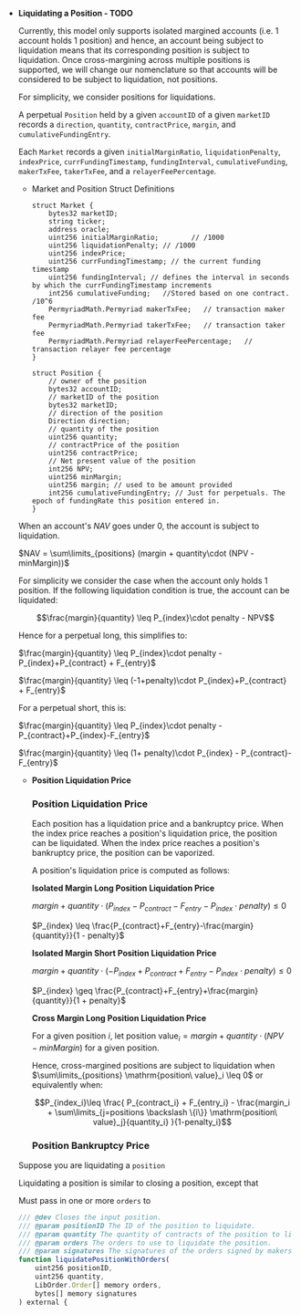 - **Liquidating a Position - TODO**

    Currently, this model only supports isolated margined accounts (i.e. 1 account holds 1 position) and hence, an account being subject to liquidation means that its corresponding position is subject to liquidation. Once cross-margining across multiple positions is supported, we will change our nomenclature so that accounts will be considered to be subject to liquidation, not positions. 

    For simplicity, we consider positions for liquidations. 

    A perpetual `Position` held by a given `accountID` of a given `marketID`  records a `direction`, `quantity`, `contractPrice`, `margin`, and `cumulativeFundingEntry`.  

    Each `Market` records a given `initialMarginRatio`, `liquidationPenalty`, `indexPrice`, `currFundingTimestamp`, `fundingInterval`, `cumulativeFunding`, `makerTxFee`, `takerTxFee`, and a `relayerFeePercentage`. 

    - Market and Position Struct Definitions

        ```
        struct Market {
            bytes32 marketID;
            string ticker;
            address oracle;
            uint256 initialMarginRatio;        // /1000
            uint256 liquidationPenalty; // /1000
            uint256 indexPrice;
            uint256 currFundingTimestamp; // the current funding timestamp
            uint256 fundingInterval; // defines the interval in seconds by which the currFundingTimestamp increments
            int256 cumulativeFunding;   //Stored based on one contract. /10^6
            PermyriadMath.Permyriad makerTxFee;   // transaction maker fee
            PermyriadMath.Permyriad takerTxFee;   // transaction taker fee
            PermyriadMath.Permyriad relayerFeePercentage;   // transaction relayer fee percentage
        }
        ```

        ```
        struct Position {
            // owner of the position
            bytes32 accountID;
            // marketID of the position
            bytes32 marketID;
            // direction of the position
            Direction direction;
            // quantity of the position
            uint256 quantity;
            // contractPrice of the position
            uint256 contractPrice;
            // Net present value of the position
            int256 NPV;
            uint256 minMargin;
            uint256 margin; // used to be amount provided
            int256 cumulativeFundingEntry; // Just for perpetuals. The epoch of fundingRate this position entered in.
        }

        ```

    When an account's $NAV$ goes under 0, the account is subject to liquidation. 

    $NAV = \sum\limits_{positions} (margin + quantity\cdot (NPV - minMargin))$

    For simplicity we consider the case when the account only holds 1 position. If the following liquidation condition is true, the account can be liquidated:

    $$\frac{margin}{quantity} \leq P_{index}\cdot penalty - NPV$$

    Hence for a perpetual long, this simplifies to:

    $\frac{margin}{quantity} \leq P_{index}\cdot penalty - P_{index}+P_{contract} + F_{entry}$

    $\frac{margin}{quantity} \leq  (-1+penalty)\cdot P_{index}+P_{contract} + F_{entry}$

    For a perpetual short, this is:

    $\frac{margin}{quantity} \leq P_{index}\cdot penalty - P_{contract}+P_{index}-F_{entry}$

    $\frac{margin}{quantity} \leq (1+ penalty)\cdot P_{index} - P_{contract}-F_{entry}$

    - **Position Liquidation Price**

        ### Position Liquidation Price

        Each position has a liquidation price and a bankruptcy price. When the index price reaches a position's liquidation price, the position can be liquidated. When the index price reaches a position's bankruptcy price, the position can be vaporized. 

        A position's liquidation price is computed as follows:

        **Isolated Margin Long Position Liquidation Price**

        $margin + quantity  \cdot (P_{index} - P_{contract}-F_{entry} - P_{index}\cdot penalty) \leq 0$ 

        $P_{index} \leq \frac{P_{contract}+F_{entry}-\frac{margin}{quantity}}{1 - penalty}$

        **Isolated Margin Short Position Liquidation Price**

        $margin + quantity  \cdot (-P_{index}+P_{contract}+F_{entry} - P_{index}\cdot penalty) \leq 0$ 

        $P_{index} \geq \frac{P_{contract}+F_{entry}+\frac{margin}{quantity}}{1 + penalty}$

        **Cross Margin Long Position Liquidation Price**

        For a given position $i$, let $\mathrm{position\ value}_i = margin + quantity\cdot (NPV - minMargin)$ for a given position.

        Hence, cross-margined positions are subject to liquidation when $\sum\limits_{positions} \mathrm{position\ value}_i \leq 0$ or equivalently when:

        $$P_{index_i}\leq \frac{ P_{contract_i} + F_{entry_i} - \frac{margin_i + \sum\limits_{j=positions \backslash \{i\}} \mathrm{position\ value}_j}{quantity_i} }{1-penalty_i}$$

        ### Position Bankruptcy Price

    Suppose you are liquidating a `position` 

    Liquidating a position is similar to closing a position, except that 

    Must pass in one or more `orders`  to 

    ```jsx
    /// @dev Closes the input position.
    /// @param positionID The ID of the position to liquidate.
    /// @param quantity The quantity of contracts of the position to liquidate.
    /// @param orders The orders to use to liquidate the position.
    /// @param signatures The signatures of the orders signed by makers.
    function liquidatePositionWithOrders(
        uint256 positionID,
        uint256 quantity,
        LibOrder.Order[] memory orders,
        bytes[] memory signatures
    ) external {
    ```